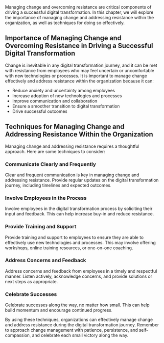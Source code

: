 
Managing change and overcoming resistance are critical components of driving a successful digital transformation. In this chapter, we will explore the importance of managing change and addressing resistance within the organization, as well as techniques for doing so effectively.

Importance of Managing Change and Overcoming Resistance in Driving a Successful Digital Transformation
------------------------------------------------------------------------------------------------------

Change is inevitable in any digital transformation journey, and it can be met with resistance from employees who may feel uncertain or uncomfortable with new technologies or processes. It is important to manage change effectively and address resistance within the organization because it can:

* Reduce anxiety and uncertainty among employees
* Increase adoption of new technologies and processes
* Improve communication and collaboration
* Ensure a smoother transition to digital transformation
* Drive successful outcomes

Techniques for Managing Change and Addressing Resistance Within the Organization
--------------------------------------------------------------------------------

Managing change and addressing resistance requires a thoughtful approach. Here are some techniques to consider:

### Communicate Clearly and Frequently

Clear and frequent communication is key in managing change and addressing resistance. Provide regular updates on the digital transformation journey, including timelines and expected outcomes.

### Involve Employees in the Process

Involve employees in the digital transformation process by soliciting their input and feedback. This can help increase buy-in and reduce resistance.

### Provide Training and Support

Provide training and support to employees to ensure they are able to effectively use new technologies and processes. This may involve offering workshops, online training resources, or one-on-one coaching.

### Address Concerns and Feedback

Address concerns and feedback from employees in a timely and respectful manner. Listen actively, acknowledge concerns, and provide solutions or next steps as appropriate.

### Celebrate Successes

Celebrate successes along the way, no matter how small. This can help build momentum and encourage continued progress.

By using these techniques, organizations can effectively manage change and address resistance during the digital transformation journey. Remember to approach change management with patience, persistence, and self-compassion, and celebrate each small victory along the way.
